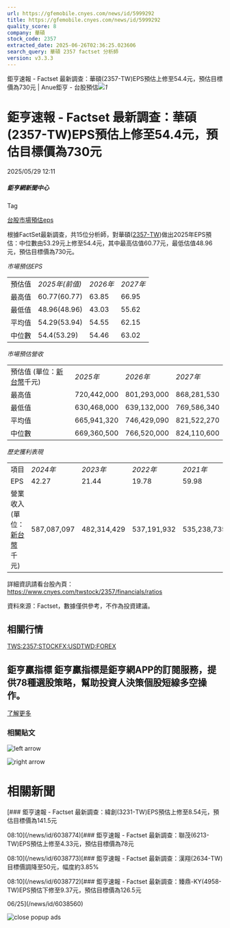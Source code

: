 ```yaml
---
url: https://gfemobile.cnyes.com/news/id/5999292
title: https://gfemobile.cnyes.com/news/id/5999292
quality_score: 8
company: 華碩
stock_code: 2357
extracted_date: 2025-06-26T02:36:25.023606
search_query: 華碩 2357 factset 分析師
version: v3.3.3
---
```


鉅亨速報 - Factset 最新調查：華碩(2357-TW)EPS預估上修至54.4元，預估目標價為730元 | Anue鉅亨 - 台股預估![](https://www.facebook.com/tr?id=1780874545291502&ev=PageView&noscript=1)*1*

# 鉅亨速報 - Factset 最新調查：華碩(2357-TW)EPS預估上修至54.4元，預估目標價為730元

2025/05/29 12:11

##### 鉅亨網新聞中心

Tag

[台股](/news/tag/台股)[市場預估](/news/tag/市場預估)[eps](/news/tag/eps)

根據FactSet最新調查，共15位分析師，對華碩([2357-TW](https://www.cnyes.com/twstock/2357))做出2025年EPS預估：中位數由53.29元上修至54.4元，其中最高估值60.77元，最低估值48.96元，預估目標價為730元。

*市場預估EPS*

|  |  |  |  |
| --- | --- | --- | --- |
| 預估值 | *2025年(前值)* | *2026年* | *2027年* |
| 最高值 | 60.77(60.77) | 63.85 | 66.95 |
| 最低值 | 48.96(48.96) | 43.03 | 55.62 |
| 平均值 | 54.29(53.94) | 54.55 | 62.15 |
| 中位數 | 54.4(53.29) | 54.46 | 63.02 |

*市場預估營收*

|  |  |  |  |
| --- | --- | --- | --- |
| 預估值 (單位：[新台幣](https://invest.cnyes.com/forex/detail/usdtwd)千元) | *2025年* | *2026年* | *2027年* |
| 最高值 | 720,442,000 | 801,293,000 | 868,281,530 |
| 最低值 | 630,468,000 | 639,132,000 | 769,586,340 |
| 平均值 | 665,941,320 | 746,429,090 | 821,522,270 |
| 中位數 | 669,360,500 | 766,520,000 | 824,110,600 |

*歷史獲利表現*

|  |  |  |  |  |
| --- | --- | --- | --- | --- |
| 項目 | *2024年* | *2023年* | *2022年* | *2021年* |
| EPS | 42.27 | 21.44 | 19.78 | 59.98 |
| 營業收入 (單位：[新台幣](https://invest.cnyes.com/forex/detail/usdtwd)千元) | 587,087,097 | 482,314,429 | 537,191,932 | 535,238,735 |

詳細資訊請看台股內頁：  
<https://www.cnyes.com/twstock/2357/financials/ratios>

資料來源：Factset，數據僅供參考，不作為投資建議。

## 相關行情

[TWS:2357:STOCK](https://www.cnyes.com/twstock/2357)[FX:USDTWD:FOREX](https://invest.cnyes.com/forex/detail/USDTWD/overview)

## 鉅亨贏指標 鉅亨贏指標是鉅亨網APP的訂閱服務，提供78種選股策略，幫助投資人決策個股短線多空操作。

[了解更多](https://events.cnyes.com/anuewin-25942)

### 相關貼文

![left arrow](https://sfiles.cnyes.cool/fe-common/e38301ed/9ae7439775f34967b7610e368ae31972.svg)

![right arrow](https://sfiles.cnyes.cool/fe-common/e38301ed/69a47076893656749361262d976851ad.svg)

# 相關新聞

[### 鉅亨速報 - Factset 最新調查：緯創(3231-TW)EPS預估上修至8.54元，預估目標價為141.5元

08:10](/news/id/6038774)[### 鉅亨速報 - Factset 最新調查：聯茂(6213-TW)EPS預估上修至4.33元，預估目標價為78元

08:10](/news/id/6038773)[### 鉅亨速報 - Factset 最新調查：漢翔(2634-TW)目標價調降至50元，幅度約3.85%

08:10](/news/id/6038772)[### 鉅亨速報 - Factset 最新調查：臻鼎-KY(4958-TW)EPS預估下修至9.37元，預估目標價為126.5元

06/25](/news/id/6038560)

![close popup ads](/dist/47a3f246647993453e61898861da5064.svg)